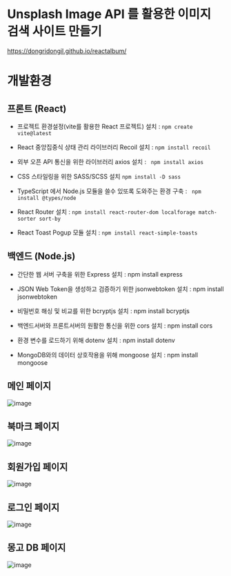 # Unsplash Image API 를 활용한 이미지 검색 사이트 만들기

https://dongridongil.github.io/reactalbum/

# 개발환경

## 프론트 (React)
* 프로젝트 환경설정(vite를 활용한 React 프로젝트) 설치 : `npm create vite@latest` <br />

*  React 중앙집중식 상태 관리 라이브러리 Recoil 설치 : `npm install recoil` <br />

*  외부 오픈 API 통신을 위한 라이브러리 axios 설치 : ` npm install axios` <br />

*  CSS 스타일링을 위한 SASS/SCSS 설치 `npm install -D sass` <br />

*  TypeScript 에서 Node.js 모듈을 쓸수 있또록 도와주는 환경 구축 : ` npm install @types/node` <br />

*  React Router 설치 : `npm install react-router-dom localforage match-sorter sort-by` <br />

*  React Toast Pogup 모듈 설치 : `npm install react-simple-toasts` <br />

## 백엔드 (Node.js)

* 간단한 웹 서버 구축을 위한 Express 설치 : npm install express <br />

* JSON Web Token을 생성하고 검증하기 위한 jsonwebtoken 설치 : npm install jsonwebtoken <br />

* 비밀번호 해싱 및 비교를 위한 bcryptjs 설치 : npm install bcryptjs <br />

* 백엔드서버와 프론트서버의 원활한 통신을 위한 cors 설치 : npm install cors <br />

* 환경 변수를 로드하기 위해 dotenv 설치 : npm install dotenv <br />

* MongoDB와의 데이터 상호작용을 위해 mongoose 설치 : npm install mongoose <br />


## 메인 페이지

![image](https://github.com/dongridongil/reactalbum/assets/108976641/a2f3a5bd-23e6-46ea-bc57-fb1db985bd5c)

## 북마크 페이지

![image](https://github.com/dongridongil/reactalbum/assets/108976641/56ea5b21-e28f-4243-9bb1-29f00d370986)

## 회원가입 페이지

![image](https://github.com/dongridongil/reactalbum/assets/108976641/c9f6f7d5-155e-4eea-85cd-d2ccd84501dd)

## 로그인 페이지

![image](https://github.com/dongridongil/reactalbum/assets/108976641/cc3ea740-4e7f-4539-afb0-32915778f112)

## 몽고 DB 페이지

![image](https://github.com/dongridongil/reactalbum/assets/108976641/4e083bc8-a63b-41b0-9aa7-b1d72b750f6e)



